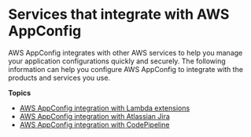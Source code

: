 # Services that integrate with AWS AppConfig<a name="appconfig-integration"></a>

AWS AppConfig integrates with other AWS services to help you manage your application configurations quickly and securely\. The following information can help you configure AWS AppConfig to integrate with the products and services you use\. 

**Topics**
+ [AWS AppConfig integration with Lambda extensions](appconfig-integration-lambda-extensions.md)
+ [AWS AppConfig integration with Atlassian Jira](appconfig-integration-jira.md)
+ [AWS AppConfig integration with CodePipeline](appconfig-integration-codepipeline.md)